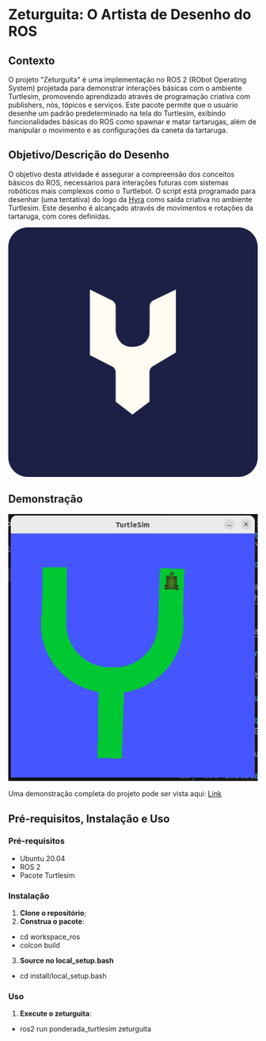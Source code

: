 # Zeturguita: O Artista de Desenho do ROS

## Contexto
O projeto "Zeturguita" é uma implementação no ROS 2 (RObot Operating System) projetada para demonstrar interações básicas com o ambiente Turtlesim, promovendo aprendizado através de programação criativa com publishers, nós, tópicos e serviços. Este pacote permite que o usuário desenhe um padrão predeterminado na tela do Turtlesim, exibindo funcionalidades básicas do ROS como spawnar e matar tartarugas, além de manipular o movimento e as configurações da caneta da tartaruga.

## Objetivo/Descrição do Desenho
O objetivo desta atividade é assegurar a compreensão dos conceitos básicos do ROS, necessários para interações futuras com sistemas robóticos mais complexos como o Turtlebot. O script está programado para desenhar (uma tentativa) do logo da [Hyra](https://www.hyravision.com) como saída criativa no ambiente Turtlesim. Este desenho é alcançado através de movimentos e rotações da tartaruga, com cores definidas.

![Logo](static/logo.png)

## Demonstração

![Turtlesim](static/turtlesim.png)

Uma demonstração completa do projeto pode ser vista aqui: [Link](https://youtu.be/_SVPsxg7GDs)

## Pré-requisitos, Instalação e Uso

### Pré-requisitos
- Ubuntu 20.04
- ROS 2
- Pacote Turtlesim

### Instalação

1. **Clone o repositório**;
2. **Construa o pacote**:
- cd workspace_ros
- colcon build
3. **Source no local_setup.bash**
- cd install/local_setup.bash

### Uso
1. **Execute o zeturguita**:
- ros2 run ponderada_turtlesim zeturguita


